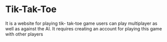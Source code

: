 # Tik-Tak-Toe
It is a website for playing tik- tak-toe game users can play multiplayer as well as against the AI.
It requires creating an account for playing this game with other players
